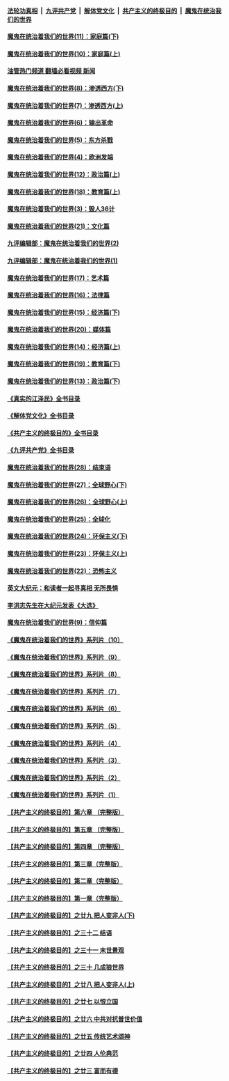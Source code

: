 ####  [法轮功真相](../../../../basic/blob/master/README.md?t=12091931) &nbsp;|&nbsp; [九评共产党](../../../../9ping.md/blob/master/README.md?t=12091931) &nbsp;|&nbsp; [解体党文化](../../../../jtdwh.md/blob/master/README.md?t=12091931)  &nbsp;|&nbsp; [共产主义的终极目的](../../../../gczydzjmd.md/blob/master/README.md?t=12091931) &nbsp;|&nbsp; [魔鬼在统治我们的世界](../../../../mgztzwmdsj.md/blob/master/README.md?t=12091931) 

#### [魔鬼在统治着我们的世界(11)：家庭篇(下)](../pages/nsc422/n10440961.md?t=12091931) 

#### [魔鬼在统治着我们的世界(10)：家庭篇(上)](../pages/nsc422/n10435448.md?t=12091931) 

#### [油管热门频道 翻墙必看视频 新闻](http://129.146.143.75:81/youtube.html?12091931)

#### [魔鬼在统治着我们的世界(8)：渗透西方(下)](../pages/nsc422/n10429603.md?t=12091931) 

#### [魔鬼在统治着我们的世界(7)：渗透西方(上)](../pages/nsc422/n10426013.md?t=12091931) 

#### [魔鬼在统治着我们的世界(6)：输出革命](../pages/nsc422/n10421536.md?t=12091931) 

#### [魔鬼在统治着我们的世界(5)：东方杀戮](../pages/nsc422/n10417707.md?t=12091931) 

#### [魔鬼在统治着我们的世界(4)：欧洲发端](../pages/nsc422/n10414890.md?t=12091931) 

#### [魔鬼在统治着我们的世界(12)：政治篇(上)](../pages/nsc422/n10444576.md?t=12091931) 

#### [魔鬼在统治着我们的世界(18)：教育篇(上)](../pages/nsc422/n10526970.md?t=12091931) 

#### [魔鬼在统治着我们的世界(3)：毁人36计](../pages/nsc422/n10411583.md?t=12091931) 

#### [魔鬼在统治着我们的世界(21)：文化篇](../pages/nsc422/n10597706.md?t=12091931) 

#### [九评编辑部：魔鬼在统治着我们的世界(2)](../pages/nsc422/n10410036.md?t=12091931) 

#### [九评编辑部：魔鬼在统治着我们的世界(1)](../pages/nsc422/n10406825.md?t=12091931) 

#### [魔鬼在统治着我们的世界(17)：艺术篇](../pages/nsc422/n10499093.md?t=12091931) 

#### [魔鬼在统治着我们的世界(16)：法律篇](../pages/nsc422/n10485969.md?t=12091931) 

#### [魔鬼在统治着我们的世界(15)：经济篇(下)](../pages/nsc422/n10469975.md?t=12091931) 

#### [魔鬼在统治着我们的世界(20)：媒体篇](../pages/nsc422/n10586579.md?t=12091931) 

#### [魔鬼在统治着我们的世界(14)：经济篇(上)](../pages/nsc422/n10457370.md?t=12091931) 

#### [魔鬼在统治着我们的世界(19)：教育篇(下)](../pages/nsc422/n10564808.md?t=12091931) 

#### [魔鬼在统治着我们的世界(13)：政治篇(下)](../pages/nsc422/n10448270.md?t=12091931) 

#### [《真实的江泽民》全书目录](../pages/nsc422/n13721399.md?t=12091931) 

#### [《解体党文化》全书目录](../pages/nsc422/n13721157.md?t=12091931) 

#### [《共产主义的终极目的》全书目录](../pages/nsc422/n13721048.md?t=12091931) 

#### [《九评共产党》全书目录](../pages/nsc422/n13708085.md?t=12091931) 

#### [魔鬼在统治着我们的世界(28)：结束语](../pages/nsc422/n10936246.md?t=12091931) 

#### [魔鬼在统治着我们的世界(27)：全球野心(下)](../pages/nsc422/n10928319.md?t=12091931) 

#### [魔鬼在统治着我们的世界(26)：全球野心(上)](../pages/nsc422/n10900318.md?t=12091931) 

#### [魔鬼在统治着我们的世界(25)：全球化](../pages/nsc422/n10788205.md?t=12091931) 

#### [魔鬼在统治着我们的世界(24)：环保主义(下)](../pages/nsc422/n10695307.md?t=12091931) 

#### [魔鬼在统治着我们的世界(23)：环保主义(上)](../pages/nsc422/n10688613.md?t=12091931) 

#### [魔鬼在统治着我们的世界(22)：恐怖主义](../pages/nsc422/n10614727.md?t=12091931) 

#### [英文大纪元：和读者一起寻真相 无所畏惧](../pages/nsc422/n12542027.md?t=12091931) 

#### [李洪志先生在大纪元发表《大选》](../pages/nsc422/n12534746.md?t=12091931) 

#### [魔鬼在统治着我们的世界(9)：信仰篇](../pages/nsc422/n10432159.md?t=12091931) 

#### [《魔鬼在统治着我们的世界》系列片（10）](../pages/nsc422/n12292670.md?t=12091931) 

#### [《魔鬼在统治着我们的世界》系列片（9）](../pages/nsc422/n12290859.md?t=12091931) 

#### [《魔鬼在统治着我们的世界》系列片（8）](../pages/nsc422/n12287445.md?t=12091931) 

#### [《魔鬼在统治着我们的世界》系列片（7）](../pages/nsc422/n12283425.md?t=12091931) 

#### [《魔鬼在统治着我们的世界》系列片（6）](../pages/nsc422/n12282314.md?t=12091931) 

#### [《魔鬼在统治着我们的世界》系列片（5）](../pages/nsc422/n12281419.md?t=12091931) 

#### [《魔鬼在统治着我们的世界》系列片（4）](../pages/nsc422/n12274024.md?t=12091931) 

#### [《魔鬼在统治着我们的世界》系列片（3）](../pages/nsc422/n12271322.md?t=12091931) 

#### [《魔鬼在统治着我们的世界》系列片（2）](../pages/nsc422/n12269049.md?t=12091931) 

#### [《魔鬼在统治着我们的世界》系列片（1）](../pages/nsc422/n12267575.md?t=12091931) 

#### [【共产主义的终极目的】第六章 （完整版）](../pages/nsc422/n11428913.md?t=12091931) 

#### [【共产主义的终极目的】第五章 （完整版）](../pages/nsc422/n11428912.md?t=12091931) 

#### [【共产主义的终极目的】第四章 （完整版）](../pages/nsc422/n11428907.md?t=12091931) 

#### [【共产主义的终极目的】第三章（完整版）](../pages/nsc422/n11428848.md?t=12091931) 

#### [【共产主义的终极目的】第二章（完整版）](../pages/nsc422/n11428831.md?t=12091931) 

#### [【共产主义的终极目的】第一章（完整版）](../pages/nsc422/n11417651.md?t=12091931) 

#### [【共产主义的终极目的】之廿九 把人变非人(下)](../pages/nsc422/n11344140.md?t=12091931) 

#### [【共产主义的终极目的】之三十二 结语](../pages/nsc422/n11360535.md?t=12091931) 

#### [【共产主义的终极目的】之三十一 末世景观](../pages/nsc422/n11351129.md?t=12091931) 

#### [【共产主义的终极目的】之三十 几成狼世界](../pages/nsc422/n11348280.md?t=12091931) 

#### [【共产主义的终极目的】之廿八 把人变非人(上)](../pages/nsc422/n11340492.md?t=12091931) 

#### [【共产主义的终极目的】之廿七 以恨立国](../pages/nsc422/n11336944.md?t=12091931) 

#### [【共产主义的终极目的】之廿六 中共对抗普世价值](../pages/nsc422/n11324785.md?t=12091931) 

#### [【共产主义的终极目的】之廿五 传统艺术颂神](../pages/nsc422/n11296396.md?t=12091931) 

#### [【共产主义的终极目的】之廿四 人伦典范](../pages/nsc422/n11296397.md?t=12091931) 

#### [【共产主义的终极目的】之廿三 富而有德](../pages/nsc422/n11283598.md?t=12091931) 

<img src='http://gfw-breaker.win/goodnews/indexes/nsc422.md' width='0px' height='0px'/>
